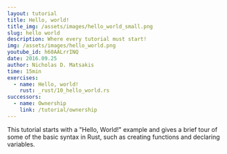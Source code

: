 ```yaml
---
layout: tutorial
title: Hello, world!
title_img: /assets/images/hello_world_small.png
slug: hello world
description: Where every tutorial must start!
img: /assets/images/hello_world.png
youtube_id: h60AALrrINQ
date: 2016.09.25
author: Nicholas D. Matsakis
time: 15min
exercises:
  - name: Hello, world!
    rust: _rust/10_hello_world.rs
successors:
  - name: Ownership
    link: /tutorial/ownership
---
```


This tutorial starts with a "Hello, World!" example and gives a brief
tour of some of the basic syntax in Rust, such as creating functions
and declaring variables.
